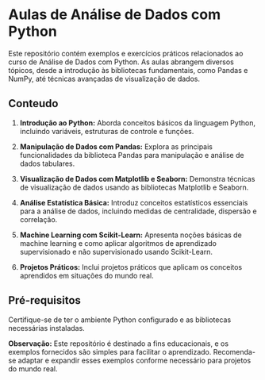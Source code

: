# Aulas de Análise de Dados com Python


Este repositório contém exemplos e exercícios práticos relacionados ao curso de Análise de Dados com Python.
 As aulas abrangem diversos tópicos, desde a introdução às bibliotecas fundamentais,
 como Pandas e NumPy, até técnicas avançadas de visualização de dados.


## Conteudo

1. **Introdução ao Python:** Aborda conceitos básicos da linguagem Python, incluindo variáveis, estruturas de controle e funções.

2. **Manipulação de Dados com Pandas:** Explora as principais funcionalidades da biblioteca Pandas para manipulação e análise de dados tabulares.

3. **Visualização de Dados com Matplotlib e Seaborn:**  Demonstra técnicas de visualização de dados usando as bibliotecas Matplotlib e Seaborn.

4. **Análise Estatística Básica:**  Introduz conceitos estatísticos essenciais para a análise de dados, incluindo medidas de centralidade, dispersão e correlação.

5. **Machine Learning com Scikit-Learn:** Apresenta noções básicas de machine learning e como aplicar algoritmos de aprendizado supervisionado e não supervisionado usando Scikit-Learn.

6. **Projetos Práticos:** Inclui projetos práticos que aplicam os conceitos aprendidos em situações do mundo real.


## Pré-requisitos

Certifique-se de ter o ambiente Python configurado e as bibliotecas necessárias instaladas.

**Observação:** Este repositório é destinado a fins educacionais, e os exemplos fornecidos são simples para facilitar o aprendizado.
 Recomenda-se adaptar e expandir esses exemplos conforme necessário para projetos do mundo real.